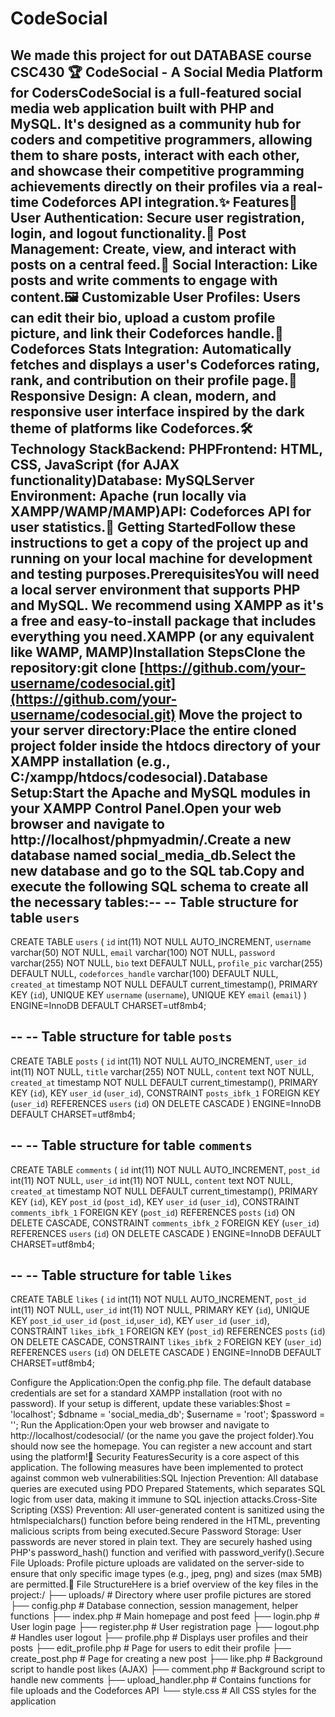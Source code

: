 # CodeSocial
We made this project for out DATABASE course CSC430
🏆 CodeSocial - A Social Media Platform for CodersCodeSocial is a full-featured social media web application built with PHP and MySQL. It's designed as a community hub for coders and competitive programmers, allowing them to share posts, interact with each other, and showcase their competitive programming achievements directly on their profiles via a real-time Codeforces API integration.✨ Features👤 User Authentication: Secure user registration, login, and logout functionality.📝 Post Management: Create, view, and interact with posts on a central feed.💬 Social Interaction: Like posts and write comments to engage with content.🖼️ Customizable User Profiles: Users can edit their bio, upload a custom profile picture, and link their Codeforces handle.🏅 Codeforces Stats Integration: Automatically fetches and displays a user's Codeforces rating, rank, and contribution on their profile page.🎨 Responsive Design: A clean, modern, and responsive user interface inspired by the dark theme of platforms like Codeforces.🛠️ Technology StackBackend: PHPFrontend: HTML, CSS, JavaScript (for AJAX functionality)Database: MySQLServer Environment: Apache (run locally via XAMPP/WAMP/MAMP)API: Codeforces API for user statistics.🚀 Getting StartedFollow these instructions to get a copy of the project up and running on your local machine for development and testing purposes.PrerequisitesYou will need a local server environment that supports PHP and MySQL. We recommend using XAMPP as it's a free and easy-to-install package that includes everything you need.XAMPP (or any equivalent like WAMP, MAMP)Installation StepsClone the repository:git clone [https://github.com/your-username/codesocial.git](https://github.com/your-username/codesocial.git)
Move the project to your server directory:Place the entire cloned project folder inside the htdocs directory of your XAMPP installation (e.g., C:/xampp/htdocs/codesocial).Database Setup:Start the Apache and MySQL modules in your XAMPP Control Panel.Open your web browser and navigate to http://localhost/phpmyadmin/.Create a new database named social_media_db.Select the new database and go to the SQL tab.Copy and execute the following SQL schema to create all the necessary tables:--
-- Table structure for table `users`
--
CREATE TABLE `users` (
  `id` int(11) NOT NULL AUTO_INCREMENT,
  `username` varchar(50) NOT NULL,
  `email` varchar(100) NOT NULL,
  `password` varchar(255) NOT NULL,
  `bio` text DEFAULT NULL,
  `profile_pic` varchar(255) DEFAULT NULL,
  `codeforces_handle` varchar(100) DEFAULT NULL,
  `created_at` timestamp NOT NULL DEFAULT current_timestamp(),
  PRIMARY KEY (`id`),
  UNIQUE KEY `username` (`username`),
  UNIQUE KEY `email` (`email`)
) ENGINE=InnoDB DEFAULT CHARSET=utf8mb4;

--
-- Table structure for table `posts`
--
CREATE TABLE `posts` (
  `id` int(11) NOT NULL AUTO_INCREMENT,
  `user_id` int(11) NOT NULL,
  `title` varchar(255) NOT NULL,
  `content` text NOT NULL,
  `created_at` timestamp NOT NULL DEFAULT current_timestamp(),
  PRIMARY KEY (`id`),
  KEY `user_id` (`user_id`),
  CONSTRAINT `posts_ibfk_1` FOREIGN KEY (`user_id`) REFERENCES `users` (`id`) ON DELETE CASCADE
) ENGINE=InnoDB DEFAULT CHARSET=utf8mb4;

--
-- Table structure for table `comments`
--
CREATE TABLE `comments` (
  `id` int(11) NOT NULL AUTO_INCREMENT,
  `post_id` int(11) NOT NULL,
  `user_id` int(11) NOT NULL,
  `content` text NOT NULL,
  `created_at` timestamp NOT NULL DEFAULT current_timestamp(),
  PRIMARY KEY (`id`),
  KEY `post_id` (`post_id`),
  KEY `user_id` (`user_id`),
  CONSTRAINT `comments_ibfk_1` FOREIGN KEY (`post_id`) REFERENCES `posts` (`id`) ON DELETE CASCADE,
  CONSTRAINT `comments_ibfk_2` FOREIGN KEY (`user_id`) REFERENCES `users` (`id`) ON DELETE CASCADE
) ENGINE=InnoDB DEFAULT CHARSET=utf8mb4;

--
-- Table structure for table `likes`
--
CREATE TABLE `likes` (
  `id` int(11) NOT NULL AUTO_INCREMENT,
  `post_id` int(11) NOT NULL,
  `user_id` int(11) NOT NULL,
  PRIMARY KEY (`id`),
  UNIQUE KEY `post_id_user_id` (`post_id`,`user_id`),
  KEY `user_id` (`user_id`),
  CONSTRAINT `likes_ibfk_1` FOREIGN KEY (`post_id`) REFERENCES `posts` (`id`) ON DELETE CASCADE,
  CONSTRAINT `likes_ibfk_2` FOREIGN KEY (`user_id`) REFERENCES `users` (`id`) ON DELETE CASCADE
) ENGINE=InnoDB DEFAULT CHARSET=utf8mb4;

Configure the Application:Open the config.php file. The default database credentials are set for a standard XAMPP installation (root with no password). If your setup is different, update these variables:$host = 'localhost';
$dbname = 'social_media_db';
$username = 'root';
$password = '';
Run the Application:Open your web browser and navigate to http://localhost/codesocial/ (or the name you gave the project folder).You should now see the homepage. You can register a new account and start using the platform!🔐 Security FeaturesSecurity is a core aspect of this application. The following measures have been implemented to protect against common web vulnerabilities:SQL Injection Prevention: All database queries are executed using PDO Prepared Statements, which separates SQL logic from user data, making it immune to SQL injection attacks.Cross-Site Scripting (XSS) Prevention: All user-generated content is sanitized using the htmlspecialchars() function before being rendered in the HTML, preventing malicious scripts from being executed.Secure Password Storage: User passwords are never stored in plain text. They are securely hashed using PHP's password_hash() function and verified with password_verify().Secure File Uploads: Profile picture uploads are validated on the server-side to ensure that only specific image types (e.g., jpeg, png) and sizes (max 5MB) are permitted.📂 File StructureHere is a brief overview of the key files in the project:/
├── uploads/              # Directory where user profile pictures are stored
├── config.php            # Database connection, session management, helper functions
├── index.php             # Main homepage and post feed
├── login.php             # User login page
├── register.php          # User registration page
├── logout.php            # Handles user logout
├── profile.php           # Displays user profiles and their posts
├── edit_profile.php      # Page for users to edit their profile
├── create_post.php       # Page for creating a new post
├── like.php              # Background script to handle post likes (AJAX)
├── comment.php           # Background script to handle new comments
├── upload_handler.php    # Contains functions for file uploads and the Codeforces API
└── style.css             # All CSS styles for the application

